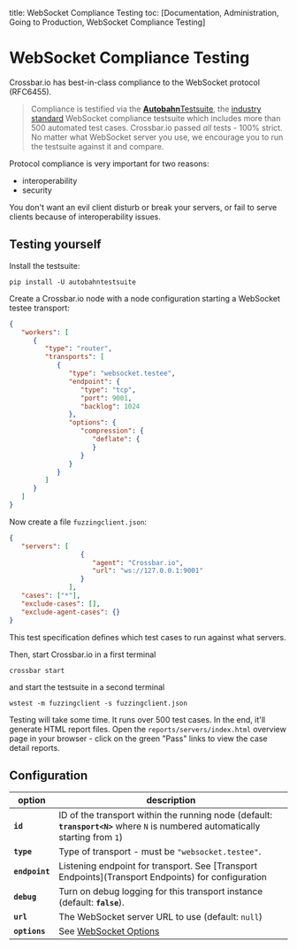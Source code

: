 title: WebSocket Compliance Testing
toc: [Documentation, Administration, Going to Production, WebSocket Compliance Testing]

# WebSocket Compliance Testing

Crossbar.io has best-in-class compliance to the WebSocket protocol (RFC6455).

> Compliance is testified via the [**Autobahn**Testsuite](http://autobahn.ws/testsuite/), the [industry standard](http://autobahn.ws/testsuite/#users) WebSocket compliance testsuite which includes more than 500 automated test cases. Crossbar.io passed *all* tests - 100% strict. No matter what WebSocket server you use, we encourage you to run the testsuite against it and compare.

Protocol compliance is very important for two reasons:
* interoperability
* security

You don't want an evil client disturb or break your servers, or fail to serve clients because of interoperability issues.

## Testing yourself

Install the testsuite:

```
pip install -U autobahntestsuite
```

Create a Crossbar.io node with a node configuration starting a WebSocket testee transport:

```json
{
   "workers": [
      {
         "type": "router",
         "transports": [
            {
               "type": "websocket.testee",
               "endpoint": {
                  "type": "tcp",
                  "port": 9001,
                  "backlog": 1024
               },
               "options": {
                  "compression": {
                     "deflate": {
                     }
                  }
               }
            }
         ]
      }
   ]
}
```

Now create a file `fuzzingclient.json`:

```json
{
   "servers": [
                  {
                     "agent": "Crossbar.io",
                     "url": "ws://127.0.0.1:9001"
                  }
               ],
   "cases": ["*"],
   "exclude-cases": [],
   "exclude-agent-cases": {}
}
```

This test specification defines which test cases to run against what servers.

Then, start Crossbar.io in a first terminal

```
crossbar start
```

and start the testsuite in a second terminal

```
wstest -m fuzzingclient -s fuzzingclient.json
```

Testing will take some time. It runs over 500 test cases. In the end, it'll generate HTML report files. Open the `reports/servers/index.html` overview page in your browser - click on the green "Pass" links to view the case detail reports.

## Configuration

option | description
---|---
**`id`** | ID of the transport within the running node (default: **`transport<N>`** where `N` is numbered automatically starting from `1`)
**`type`** | Type of transport - must be `"websocket.testee"`.
**`endpoint`** | Listening endpoint for transport. See [Transport Endpoints](Transport Endpoints) for configuration
**`debug`** | Turn on debug logging for this transport instance (default: **`false`**).
**`url`** | The WebSocket server URL to use (default: `null`)
**`options`** | See [WebSocket Options](WebSocket-Options)
